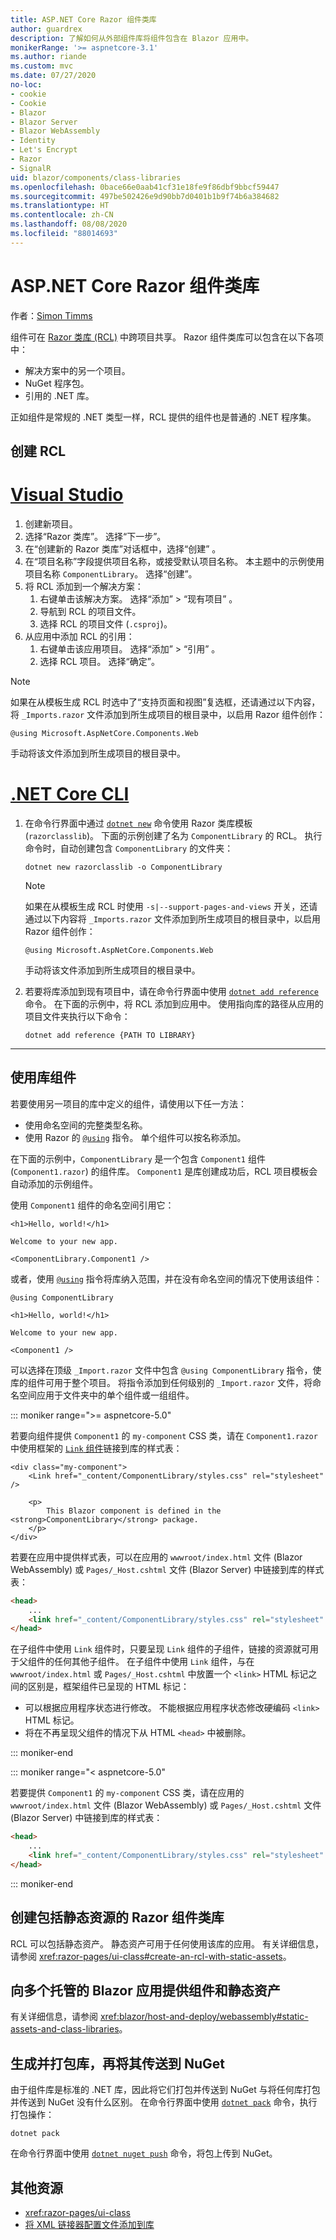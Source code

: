 ```yaml
---
title: ASP.NET Core Razor 组件类库
author: guardrex
description: 了解如何从外部组件库将组件包含在 Blazor 应用中。
monikerRange: '>= aspnetcore-3.1'
ms.author: riande
ms.custom: mvc
ms.date: 07/27/2020
no-loc:
- cookie
- Cookie
- Blazor
- Blazor Server
- Blazor WebAssembly
- Identity
- Let's Encrypt
- Razor
- SignalR
uid: blazor/components/class-libraries
ms.openlocfilehash: 0bace66e0aab41cf31e18fe9f86dbf9bbcf59447
ms.sourcegitcommit: 497be502426e9d90bb7d0401b1b9f74b6a384682
ms.translationtype: HT
ms.contentlocale: zh-CN
ms.lasthandoff: 08/08/2020
ms.locfileid: "88014693"
---
```

# <a name="aspnet-core-no-locrazor-components-class-libraries"></a>ASP.NET Core Razor 组件类库

作者：[Simon Timms](https://github.com/stimms)

组件可在 [Razor 类库 (RCL)](xref:razor-pages/ui-class) 中跨项目共享。 Razor 组件类库可以包含在以下各项中：

* 解决方案中的另一个项目。
* NuGet 程序包。
* 引用的 .NET 库。

正如组件是常规的 .NET 类型一样，RCL 提供的组件也是普通的 .NET 程序集。

## <a name="create-an-rcl"></a>创建 RCL

# <a name="visual-studio"></a>[Visual Studio](#tab/visual-studio)

1. 创建新项目。
1. 选择“Razor 类库”。 选择“下一步”。
1. 在“创建新的 Razor 类库”对话框中，选择“创建” 。
1. 在“项目名称”字段提供项目名称，或接受默认项目名称。 本主题中的示例使用项目名称 `ComponentLibrary`。 选择“创建”。
1. 将 RCL 添加到一个解决方案：
   1. 右键单击该解决方案。 选择“添加” > “现有项目” 。
   1. 导航到 RCL 的项目文件。
   1. 选择 RCL 的项目文件 (`.csproj`)。
1. 从应用中添加 RCL 的引用：
   1. 右键单击该应用项目。 选择“添加” > “引用” 。
   1. 选择 RCL 项目。 选择“确定”。

> [!NOTE]
> 如果在从模板生成 RCL 时选中了“支持页面和视图”复选框，还请通过以下内容，将 `_Imports.razor` 文件添加到所生成项目的根目录中，以启用 Razor 组件创作：
>
> ```razor
> @using Microsoft.AspNetCore.Components.Web
> ```
>
> 手动将该文件添加到所生成项目的根目录中。

# <a name="net-core-cli"></a>[.NET Core CLI](#tab/netcore-cli)

1. 在命令行界面中通过 [`dotnet new`](/dotnet/core/tools/dotnet-new) 命令使用 Razor 类库模板 (`razorclasslib`)。 下面的示例创建了名为 `ComponentLibrary` 的 RCL。 执行命令时，自动创建包含 `ComponentLibrary` 的文件夹：

   ```dotnetcli
   dotnet new razorclasslib -o ComponentLibrary
   ```

   > [!NOTE]
   > 如果在从模板生成 RCL 时使用 `-s|--support-pages-and-views` 开关，还请通过以下内容将 `_Imports.razor` 文件添加到所生成项目的根目录中，以启用 Razor 组件创作：
   >
   > ```razor
   > @using Microsoft.AspNetCore.Components.Web
   > ```
   >
   > 手动将该文件添加到所生成项目的根目录中。

1. 若要将库添加到现有项目中，请在命令行界面中使用 [`dotnet add reference`](/dotnet/core/tools/dotnet-add-reference) 命令。 在下面的示例中，将 RCL 添加到应用中。 使用指向库的路径从应用的项目文件夹执行以下命令：

   ```dotnetcli
   dotnet add reference {PATH TO LIBRARY}
   ```

---

## <a name="consume-a-library-component"></a>使用库组件

若要使用另一项目的库中定义的组件，请使用以下任一方法：

* 使用命名空间的完整类型名称。
* 使用 Razor 的 [`@using`](xref:mvc/views/razor#using) 指令。 单个组件可以按名称添加。

在下面的示例中，`ComponentLibrary` 是一个包含 `Component1` 组件 (`Component1.razor`) 的组件库。 `Component1` 是库创建成功后，RCL 项目模板会自动添加的示例组件。

使用 `Component1` 组件的命名空间引用它：

```razor
<h1>Hello, world!</h1>

Welcome to your new app.

<ComponentLibrary.Component1 />
```

或者，使用 [`@using`](xref:mvc/views/razor#using) 指令将库纳入范围，并在没有命名空间的情况下使用该组件：

```razor
@using ComponentLibrary

<h1>Hello, world!</h1>

Welcome to your new app.

<Component1 />
```

可以选择在顶级 `_Import.razor` 文件中包含 `@using ComponentLibrary` 指令，使库的组件可用于整个项目。 将指令添加到任何级别的 `_Import.razor` 文件，将命名空间应用于文件夹中的单个组件或一组组件。

::: moniker range=">= aspnetcore-5.0"

若要向组件提供 `Component1` 的 `my-component` CSS 类，请在 `Component1.razor` 中使用框架的 [`Link` 组件](xref:blazor/fundamentals/additional-scenarios#influence-html-head-tag-elements)链接到库的样式表：

```razor
<div class="my-component">
    <Link href="_content/ComponentLibrary/styles.css" rel="stylesheet" />

    <p>
        This Blazor component is defined in the <strong>ComponentLibrary</strong> package.
    </p>
</div>
```

若要在应用中提供样式表，可以在应用的 `wwwroot/index.html` 文件 (Blazor WebAssembly) 或 `Pages/_Host.cshtml` 文件 (Blazor Server) 中链接到库的样式表：

```html
<head>
    ...
    <link href="_content/ComponentLibrary/styles.css" rel="stylesheet" />
</head>
```

在子组件中使用 `Link` 组件时，只要呈现 `Link` 组件的子组件，链接的资源就可用于父组件的任何其他子组件。 在子组件中使用 `Link` 组件，与在 `wwwroot/index.html` 或 `Pages/_Host.cshtml` 中放置一个 `<link>` HTML 标记之间的区别是，框架组件已呈现的 HTML 标记：

* 可以根据应用程序状态进行修改。 不能根据应用程序状态修改硬编码 `<link>` HTML 标记。
* 将在不再呈现父组件的情况下从 HTML `<head>` 中被删除。

::: moniker-end

::: moniker range="< aspnetcore-5.0"

若要提供 `Component1` 的 `my-component` CSS 类，请在应用的 `wwwroot/index.html` 文件 (Blazor WebAssembly) 或 `Pages/_Host.cshtml` 文件 (Blazor Server) 中链接到库的样式表：

```html
<head>
    ...
    <link href="_content/ComponentLibrary/styles.css" rel="stylesheet" />
</head>
```

::: moniker-end

## <a name="create-a-no-locrazor-components-class-library-with-static-assets"></a>创建包括静态资源的 Razor 组件类库

RCL 可以包括静态资产。 静态资产可用于任何使用该库的应用。 有关详细信息，请参阅 <xref:razor-pages/ui-class#create-an-rcl-with-static-assets>。

## <a name="supply-components-and-static-assets-to-multiple-hosted-no-locblazor-apps"></a>向多个托管的 Blazor 应用提供组件和静态资产

有关详细信息，请参阅 <xref:blazor/host-and-deploy/webassembly#static-assets-and-class-libraries>。

## <a name="build-pack-and-ship-to-nuget"></a>生成并打包库，再将其传送到 NuGet

由于组件库是标准的 .NET 库，因此将它们打包并传送到 NuGet 与将任何库打包并传送到 NuGet 没有什么区别。 在命令行界面中使用 [`dotnet pack`](/dotnet/core/tools/dotnet-pack) 命令，执行打包操作：

```dotnetcli
dotnet pack
```

在命令行界面中使用 [`dotnet nuget push`](/dotnet/core/tools/dotnet-nuget-push) 命令，将包上传到 NuGet。

## <a name="additional-resources"></a>其他资源

* <xref:razor-pages/ui-class>
* [将 XML 链接器配置文件添加到库](xref:blazor/host-and-deploy/configure-linker#add-an-xml-linker-configuration-file-to-a-library)
